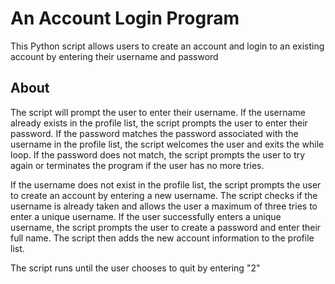 # An Account Login Program

This Python script allows users to create an account and login to an existing account by entering their username and password

## About

The script will prompt the user to enter their username. If the username already exists in the profile list, the script prompts the user to enter their password. If the password matches the password associated with the username in the profile list, the script welcomes the user and exits the while loop. If the password does not match, the script prompts the user to try again or terminates the program if the user has no more tries.

If the username does not exist in the profile list, the script prompts the user to create an account by entering a new username. The script checks if the username is already taken and allows the user a maximum of three tries to enter a unique username. If the user successfully enters a unique username, the script prompts the user to create a password and enter their full name. The script then adds the new account information to the profile list.

The script runs until the user chooses to quit by entering "2"
